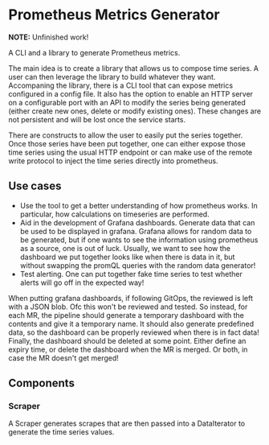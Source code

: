 # Prometheus Metrics Generator

**NOTE:** Unfinished work!

A CLI and a library to generate Prometheus metrics.

The main idea is to create a library that allows us to compose time series.
A user can then leverage the library to build whatever they want.
Accompaning the library, there is a CLI tool that can expose metrics configured in a config file.
It also has the option to enable an HTTP server on a configurable port with an API to modify the series being
generated (either create new ones, delete or modify existing ones). These changes are not persistent and will be lost
once the service starts.

There are constructs to allow the user to easily put the series together.
Once those series have been put together, one can either expose those time series using the usual HTTP endpoint or can
make use of the remote write protocol to inject the time series directly into prometheus.

## Use cases

* Use the tool to get a better understanding of how prometheus works. In particular, how calculations on timeseries are
performed.
* Aid in the development of Grafana dashboards. Generate data that can be used to be displayed in grafana. Grafana
allows for random data to be generated, but if one wants to see the information using prometheus as a source, one is out
of luck. Usually, we want to see how the dashboard we put together looks like when there is data in it, but without
swapping the promQL queries with the random data generator!
* Test alerting. One can put together fake time series to test whether alerts will go off in the expected way!

When putting grafana dashboards, if following GitOps, the reviewed is left with a JSON blob. Ofc this won't be reviewed
and tested. So instead, for each MR, the pipeline should generate a temporary dashboard with the contents and give it
a temporary name. It should also generate predefined data, so the dashboard can be properly reviewed when there is in
fact data! Finally, the dashboard should be deleted at some point. Either define an expiry time, or delete the
dashboard when the MR is merged. Or both, in case the MR doesn't get merged!

## Components

### Scraper

A Scraper generates scrapes that are then passed into a DataIterator to generate the time series values.
